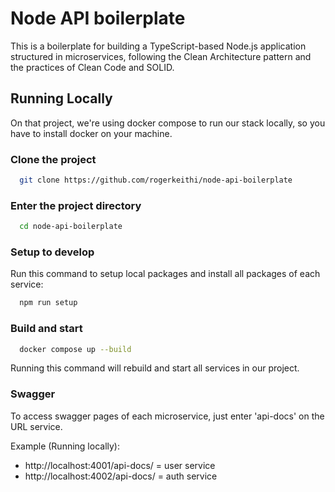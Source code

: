 # Node API boilerplate

This is a boilerplate for building a TypeScript-based Node.js application structured in microservices, following the Clean Architecture pattern and the practices of Clean Code and SOLID.


## Running Locally 

On that project, we're using docker compose to run our stack locally, so you have to install docker on your machine.

### Clone the project

```bash
  git clone https://github.com/rogerkeithi/node-api-boilerplate
```

### Enter the project directory

```bash
  cd node-api-boilerplate
```

### Setup to develop

Run this command to setup local packages and install all packages of each service:

```bash
  npm run setup
```

### Build and start

```bash
  docker compose up --build
```
Running this command will rebuild and start all services in our project. 

### Swagger

To access swagger pages of each microservice, just enter 'api-docs' on the URL service.

Example (Running locally):
- http://localhost:4001/api-docs/ = user service
- http://localhost:4002/api-docs/ = auth service
